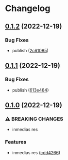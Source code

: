 # Changelog

## [0.1.2](https://github.com/Tubee01/szamlazzhu-client/compare/v0.1.1...v0.1.2) (2022-12-19)


### Bug Fixes

* publish ([2c61085](https://github.com/Tubee01/szamlazzhu-client/commit/2c610858d84154d6f6023ee119a88eff2077e9df))

## [0.1.1](https://github.com/Tubee01/szamlazzhu-client/compare/v0.1.0...v0.1.1) (2022-12-19)


### Bug Fixes

* publish ([613e484](https://github.com/Tubee01/szamlazzhu-client/commit/613e484d7318d283e550fba3457aa72eb93f15b1))

## [0.1.0](https://github.com/Tubee01/szamlazzhu-client/compare/v0.0.0...v0.1.0) (2022-12-19)


### ⚠ BREAKING CHANGES

* inmedias res

### Features

* inmedias res ([cdd4266](https://github.com/Tubee01/szamlazzhu-client/commit/cdd42669c8a040c4ae0d27ddeb62313311526978))
